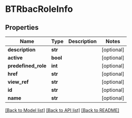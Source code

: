 # BTRbacRoleInfo

## Properties
Name | Type | Description | Notes
------------ | ------------- | ------------- | -------------
**description** | **str** |  | [optional] 
**active** | **bool** |  | [optional] 
**predefined_role** | **int** |  | [optional] 
**href** | **str** |  | [optional] 
**view_ref** | **str** |  | [optional] 
**id** | **str** |  | [optional] 
**name** | **str** |  | [optional] 

[[Back to Model list]](../README.md#documentation-for-models) [[Back to API list]](../README.md#documentation-for-api-endpoints) [[Back to README]](../README.md)


